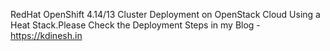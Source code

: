 RedHat OpenShift 4.14/13 Cluster Deployment on OpenStack  Cloud Using a Heat Stack.Please Check the Deployment Steps in my Blog - https://kdinesh.in
